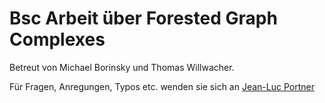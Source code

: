 # Bsc Arbeit über Forested Graph Complexes
Betreut von Michael Borinsky und Thomas Willwacher.

Für Fragen, Anregungen, Typos etc. wenden sie sich an [Jean-Luc Portner](mailto:jean-luc@portner.at)

